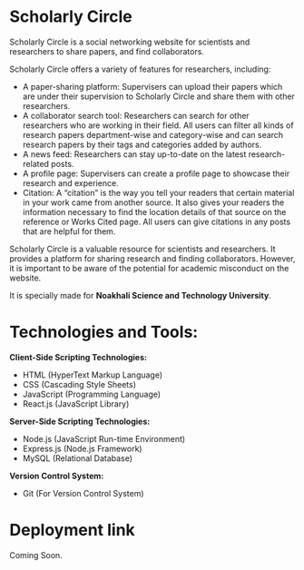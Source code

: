 # Scholarly Circle

Scholarly Circle is a social networking website for scientists and researchers to share papers, and find collaborators.

Scholarly Circle offers a variety of features for researchers, including:

<ul>
  <li>A paper-sharing platform: Supervisers can upload their papers which are under their supervision to Scholarly Circle and share them with other researchers.</li>
  <li>A collaborator search tool: Researchers can search for other researchers who are working in their field. All users can filter all kinds of research papers department-wise and category-wise and can search research papers by their tags and categories added by authors.</li>
  <li>A news feed: Researchers can stay up-to-date on the latest research-related posts.</li>
  <li>A profile page: Supervisers can create a profile page to showcase their research and experience.</li>
  <li>Citation: A “citation” is the way you tell your readers that certain material in your work came from another source. It also gives your readers the information necessary to find the
  location details of that source on the reference or Works Cited page. All users can give citations in any posts that are helpful for them.</li>
</ul>

Scholarly Circle is a valuable resource for scientists and researchers. It provides a platform for sharing research and finding collaborators. However, it is important to be aware of the potential for academic misconduct on the website.

It is specially made for <strong>Noakhali Science and Technology University</strong>.

# Technologies and Tools:

<strong>Client-Side Scripting Technologies:</strong>

<ul>
  <li>HTML (HyperText Markup Language)</li>
  <li>CSS (Cascading Style Sheets)</li>
  <li>JavaScript (Programming Language)</li>
  <li>React.js (JavaScript Library)</li>
</ul>

<strong>Server-Side Scripting Technologies:</strong>

<ul>
  <li>Node.js (JavaScript Run-time Environment)</li>
  <li>Express.js (Node.js Framework)</li>
  <li>MySQL (Relational Database)</li>
</ul>

<strong>Version Control System:</strong>

<ul>
  <li>Git (For Version Control System)</li>
</ul>

# Deployment link

Coming Soon.
